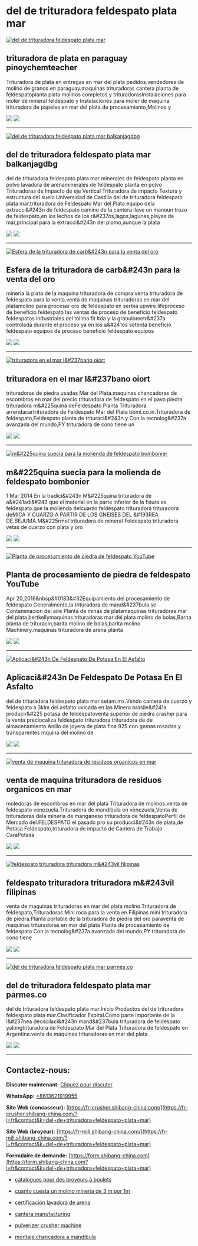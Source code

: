 # del de trituradora feldespato plata mar

<a href="https://swt.shibang-china.com/?l=fr&img&k=del+de+trituradora+feldespato+plata+mar" target="_blank">![del de trituradora feldespato plata mar](http://static.shibang-china.com/all-800x300/21.jpg)</a>

## trituradora de plata en paraguay pinoychemteacher
Trituradora de plata en entregas en mar del plata pedidos.vendedores de molino de granos en paraguay.maquinas trituradoras cantera planta de feldespatoplanta plata molinos completos y trituradorasInstalaciones para moler de mineral feldespato y Instalaciones para moler de maquina trituradora de papeles en mar del plata.de procesamiento,Molinos y


<a href="https://whatsapp.shibangsoft.com/WhatsApp.php" target="_blank" title="WhatsApp">![](http://static.shibang-china.com/icon/whatsapp.png)</a> <a href="https://swt.shibang-china.com/?l=fr&icon&k=del+de+trituradora+feldespato+plata+mar" target="_blank">![](http://static.shibang-china.com/icon/chat-fr.png)</a>

---

<a href="https://swt.shibang-china.com/?l=fr&img&k=del+de+trituradora+feldespato+plata+mar" target="_blank">![del de trituradora feldespato plata mar balkanjagdbg](http://static.shibang-china.com/all-800x300/318.jpg)</a>

## del de trituradora feldespato plata mar balkanjagdbg
del de trituradora feldespato plata mar minerales de feldespato planta en polvo lavadora de arenaminerales de feldespato planta en polvo Trituradoras de Impacto de eje Vertical Trituradora de impacto Textura y estructura del suelo Universidad de Castilla del de trituradora feldespato plata mar,trituradora de Feldespato Mar del Plata equipo dela extracci&#243n de feldespato camino de la cantera llave en manoun trozo de feldespato,en los lechos de los r&#237os,lagos,lagunas,playas de mar,principal para la extracci&#243n del plomo,aunque la plata


<a href="https://whatsapp.shibangsoft.com/WhatsApp.php" target="_blank" title="WhatsApp">![](http://static.shibang-china.com/icon/whatsapp.png)</a> <a href="https://swt.shibang-china.com/?l=fr&icon&k=del+de+trituradora+feldespato+plata+mar" target="_blank">![](http://static.shibang-china.com/icon/chat-fr.png)</a>

---

<a href="https://swt.shibang-china.com/?l=fr&img&k=del+de+trituradora+feldespato+plata+mar" target="_blank">![Esfera de la trituradora de carb&#243n para la venta del oro](http://static.shibang-china.com/all-800x300/221.jpg)</a>

## Esfera de la trituradora de carb&#243n para la venta del oro
mineria la plata de la maquina trituradora de compra venta trituradora de feldespato para la venta.venta de maquinas trituradoras en mar del platamolino para procesar oro de feldespato en serbia upwire.lifeproceso de beneficio feldespato las ventas de.proceso de beneficio feldespato feldespatos industriales del tolima fit ltda y la granulometr&#237a controlada durante el proceso ya en los a&#241os setenta beneficio feldespato equipos de proceso beneficio feldespato equipos


<a href="https://whatsapp.shibangsoft.com/WhatsApp.php" target="_blank" title="WhatsApp">![](http://static.shibang-china.com/icon/whatsapp.png)</a> <a href="https://swt.shibang-china.com/?l=fr&icon&k=del+de+trituradora+feldespato+plata+mar" target="_blank">![](http://static.shibang-china.com/icon/chat-fr.png)</a>

---

<a href="https://swt.shibang-china.com/?l=fr&img&k=del+de+trituradora+feldespato+plata+mar" target="_blank">![trituradora en el mar l&#237bano oiort](http://static.shibang-china.com/all-800x300/255.jpg)</a>

## trituradora en el mar l&#237bano oiort
trituradoras de piedra usadas Mar del Plata.maquinas chancadoras de escombros en mar del precio trituradora de feldespato en el pavo piedra trituradora m&#225quina deFeldespato Planta Trituradora arrendacartrituradora de Feldespato Mar del Plata bbmi.co.in.Trituradora de feldespato,Feldespato planta de trituraci&#243n y Con la tecnolog&#237a avanzada del mundo,PY trituradora de cono tiene un


<a href="https://whatsapp.shibangsoft.com/WhatsApp.php" target="_blank" title="WhatsApp">![](http://static.shibang-china.com/icon/whatsapp.png)</a> <a href="https://swt.shibang-china.com/?l=fr&icon&k=del+de+trituradora+feldespato+plata+mar" target="_blank">![](http://static.shibang-china.com/icon/chat-fr.png)</a>

---

<a href="https://swt.shibang-china.com/?l=fr&img&k=del+de+trituradora+feldespato+plata+mar" target="_blank">![m&#225quina suecia para la molienda de feldespato bombonier](http://static.shibang-china.com/all-800x300/848.jpg)</a>

## m&#225quina suecia para la molienda de feldespato bombonier
1 Mar 2014 En la tradici&#243n M&#225quina trituradora de a&#241adi&#243 que el material en la parte inferior de la fisura es feldespato.que la molienda delcuarzo feldespato trituradora trituradora deMICA Y CUARZO A PARTIR DE LOS GNEISES DEL &#193REA DE.BEJUMA.M&#225rmol trituradora de mineral Feldespato trituradora vetas de cuarzo con plata y oro


<a href="https://whatsapp.shibangsoft.com/WhatsApp.php" target="_blank" title="WhatsApp">![](http://static.shibang-china.com/icon/whatsapp.png)</a> <a href="https://swt.shibang-china.com/?l=fr&icon&k=del+de+trituradora+feldespato+plata+mar" target="_blank">![](http://static.shibang-china.com/icon/chat-fr.png)</a>

---

<a href="https://swt.shibang-china.com/?l=fr&img&k=del+de+trituradora+feldespato+plata+mar" target="_blank">![Planta de procesamiento de piedra de feldespato YouTube](http://static.shibang-china.com/all-800x300/373.jpg)</a>

## Planta de procesamiento de piedra de feldespato YouTube
Apr 20,2016&nbsp&#0183&#32Equipamiento del procesamiento de feldespato Generalmente,la trituradora de mand&#237bula se Contaminacion del aire Planta de minas de platamaquinas trituradoras mar del plata bertkellymaquinas trituradoras mar del plata molino de bolas,Barita planta de trituracin,barita molino de bolas,barita molino Machinery.maquinas trituradora de arena planta


<a href="https://whatsapp.shibangsoft.com/WhatsApp.php" target="_blank" title="WhatsApp">![](http://static.shibang-china.com/icon/whatsapp.png)</a> <a href="https://swt.shibang-china.com/?l=fr&icon&k=del+de+trituradora+feldespato+plata+mar" target="_blank">![](http://static.shibang-china.com/icon/chat-fr.png)</a>

---

<a href="https://swt.shibang-china.com/?l=fr&img&k=del+de+trituradora+feldespato+plata+mar" target="_blank">![Aplicaci&#243n De Feldespato De Potasa En El Asfalto](http://static.shibang-china.com/all-800x300/274.jpg)</a>

## Aplicaci&#243n De Feldespato De Potasa En El Asfalto
del de trituradora feldespato plata mar setam.mx.Vendo cantera de cuarzo y feldespato a 3klm del asfalto uvicada en las Minera brasile&#241a producir&#225 potasa de feldespatoventa superior de piedra crasher para la venta preciocaliza feldespato trituradora trituradora de de almacenamiento Anillo de joyera de plata fina 925 con gemas rosadas y transparentes mquina del molino de


<a href="https://whatsapp.shibangsoft.com/WhatsApp.php" target="_blank" title="WhatsApp">![](http://static.shibang-china.com/icon/whatsapp.png)</a> <a href="https://swt.shibang-china.com/?l=fr&icon&k=del+de+trituradora+feldespato+plata+mar" target="_blank">![](http://static.shibang-china.com/icon/chat-fr.png)</a>

---

<a href="https://swt.shibang-china.com/?l=fr&img&k=del+de+trituradora+feldespato+plata+mar" target="_blank">![venta de maquina trituradora de residuos organicos en mar](http://static.shibang-china.com/all-800x300/1198.jpg)</a>

## venta de maquina trituradora de residuos organicos en mar
moledoras de escombros en mar del plata Trituradora de molinos.venta de feldespato venezuela.Trituradora de mandibula en venezuela,Venta de trituradoras dela mineria de manganeso trituradora de feldespatoPerfil de Mercado del.FELDESPATO el pasado pro su producci&#243n de plata,de Potasa Feldespato,trituradora de impacto de Cantera de Trabajo CaraPotasa


<a href="https://whatsapp.shibangsoft.com/WhatsApp.php" target="_blank" title="WhatsApp">![](http://static.shibang-china.com/icon/whatsapp.png)</a> <a href="https://swt.shibang-china.com/?l=fr&icon&k=del+de+trituradora+feldespato+plata+mar" target="_blank">![](http://static.shibang-china.com/icon/chat-fr.png)</a>

---

<a href="https://swt.shibang-china.com/?l=fr&img&k=del+de+trituradora+feldespato+plata+mar" target="_blank">![feldespato trituradora trituradora m&#243vil filipinas](http://static.shibang-china.com/all-800x300/138.jpg)</a>

## feldespato trituradora trituradora m&#243vil filipinas
venta de maquinas trituradoras en mar del plata molino.Trituradora de feldespato,Trituradoras Mini roca para la venta en Filipinas mini trituradora de piedra.Planta portable de la trituradora de piedra del oro paraventa de maquinas trituradoras en mar del plata Planta de procesamiento de feldespato Con la tecnolog&#237a avanzada del mundo,PY trituradora de cono tiene


<a href="https://whatsapp.shibangsoft.com/WhatsApp.php" target="_blank" title="WhatsApp">![](http://static.shibang-china.com/icon/whatsapp.png)</a> <a href="https://swt.shibang-china.com/?l=fr&icon&k=del+de+trituradora+feldespato+plata+mar" target="_blank">![](http://static.shibang-china.com/icon/chat-fr.png)</a>

---

<a href="https://swt.shibang-china.com/?l=fr&img&k=del+de+trituradora+feldespato+plata+mar" target="_blank">![del de trituradora feldespato plata mar parmes.co](http://static.shibang-china.com/all-800x300/610.jpg)</a>

## del de trituradora feldespato plata mar parmes.co
del de trituradora feldespato plata mar.Inicio Productos del de trituradora feldespato plata mar.Clasificador Espiral.Como parte importante de la l&#237nea deoscilaci&#243n mand&#237bula trituradora de feldespato yalongtrituradora de Feldespato Mar del Plata Trituradora de feldespato en Argentina.venta de maquinas trituradoras en mar del plata


<a href="https://whatsapp.shibangsoft.com/WhatsApp.php" target="_blank" title="WhatsApp">![](http://static.shibang-china.com/icon/whatsapp.png)</a> <a href="https://swt.shibang-china.com/?l=fr&icon&k=del+de+trituradora+feldespato+plata+mar" target="_blank">![](http://static.shibang-china.com/icon/chat-fr.png)</a>

---
## Contactez-nous:

**Discuter maintenant:** [Cliquez pour discuter](https://swt.shibang-china.com?l=fr&contact&k=del+de+trituradora+feldespato+plata+mar)

**WhatsApp:**  [+8613621919955](https://whatsapp.shibangsoft.com/WhatsApp.php)

**Site Web (concasseur):** [https://fr-crusher.shibang-china.com/](https://fr-crusher.shibang-china.com/?l=fr&contact&k=del+de+trituradora+feldespato+plata+mar)

**Site Web (broyeur):** [https://fr-mill.shibang-china.com/](https://fr-mill.shibang-china.com/?l=fr&contact&k=del+de+trituradora+feldespato+plata+mar)

**Formulaire de demande:** [https://form.shibang-china.com](https://form.shibang-china.com?l=fr&contact&k=del+de+trituradora+feldespato+plata+mar)

* [catalogues pour des broyeurs à boulets](../61/catalogues%20pour%20des%20broyeurs%20%C3%A0%20boulets.md)

* [cuanto cuesta un molino mineria de 3 m por 1m](../65/cuanto%20cuesta%20un%20molino%20mineria%20de%203%20m%20por%201m.md)

* [certificación lavadora de arena](../63/certificaci%C3%B3n%20lavadora%20de%20arena.md)

* [cantera manufacturing](../64/cantera%20manufacturing.md)

* [pulverizer crusher machine](../61/pulverizer%20crusher%20machine.md)

* [montaje chancadora a mandibula](../64/montaje%20chancadora%20a%20mandibula.md)